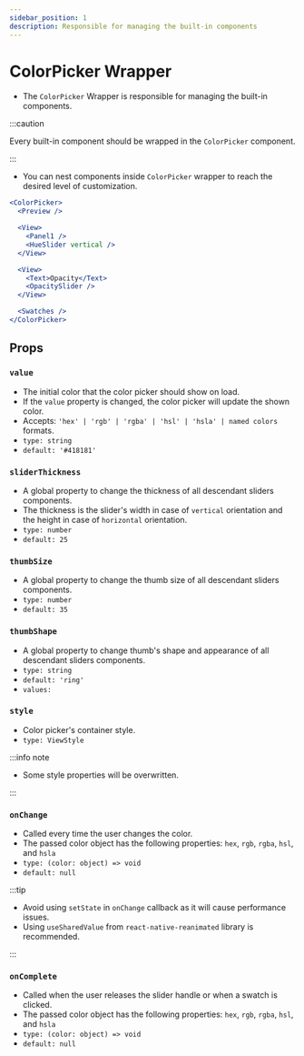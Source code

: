 ```yaml
---
sidebar_position: 1
description: Responsible for managing the built-in components
---
```


# ColorPicker Wrapper

- The `ColorPicker` Wrapper is responsible for managing the built-in components.

:::caution

Every built-in component should be wrapped in the `ColorPicker` component.

:::

- You can nest components inside `ColorPicker` wrapper to reach the desired level of customization.

```jsx
<ColorPicker>
  <Preview />

  <View>
    <Panel1 />
    <HueSlider vertical />
  </View>

  <View>
    <Text>Opacity</Text>
    <OpacitySlider />
  </View>

  <Swatches />
</ColorPicker>
```

## Props

### `value`

- The initial color that the color picker should show on load.
- If the `value` property is changed, the color picker will update the shown color.
- Accepts: `'hex' | 'rgb' | 'rgba' | 'hsl' | 'hsla' | named colors` formats.
- `type: string`
- `default: '#418181'`

### `sliderThickness`

- A global property to change the thickness of all descendant sliders components.
- The thickness is the slider's width in case of `vertical` orientation and the height in case of `horizontal` orientation.
- `type: number`
- `default: 25`

### `thumbSize`

- A global property to change the thumb size of all descendant sliders components.
- `type: number`
- `default: 35`

### `thumbShape`

- A global property to change thumb's shape and appearance of all descendant sliders components.
- `type: string`
- `default: 'ring'`
- `values:`<shapes/>

### `style`

- Color picker's container style.
- `type: ViewStyle`

:::info note

- Some style properties will be overwritten.

:::

### `onChange`

- Called every time the user changes the color.
- The passed color object has the following properties: `hex`, `rgb`, `rgba`, `hsl`, and `hsla`
- `type: (color: object) => void`
- `default: null`

:::tip

- Avoid using `setState` in `onChange` callback as it will cause performance issues.
- Using `useSharedValue` from `react-native-reanimated` library is recommended.

:::

### `onComplete`

- Called when the user releases the slider handle or when a swatch is clicked.
- The passed color object has the following properties: `hex`, `rgb`, `rgba`, `hsl`, and `hsla`
- `type: (color: object) => void`
- `default: null`
